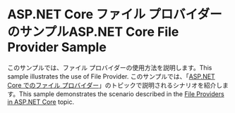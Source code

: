 # <a name="aspnet-core-file-provider-sample"></a><span data-ttu-id="f0823-101">ASP.NET Core ファイル プロバイダーのサンプル</span><span class="sxs-lookup"><span data-stu-id="f0823-101">ASP.NET Core File Provider Sample</span></span>

<span data-ttu-id="f0823-102">このサンプルでは、ファイル プロバイダーの使用方法を説明します。</span><span class="sxs-lookup"><span data-stu-id="f0823-102">This sample illustrates the use of File Provider.</span></span> <span data-ttu-id="f0823-103">このサンプルでは、「[ASP.NET Core でのファイル プロバイダー](https://docs.microsoft.com/aspnet/core/fundamentals/file-providers)」のトピックで説明されるシナリオを紹介します。</span><span class="sxs-lookup"><span data-stu-id="f0823-103">This sample demonstrates the scenario described in the [File Providers in ASP.NET Core](https://docs.microsoft.com/aspnet/core/fundamentals/file-providers) topic.</span></span>
